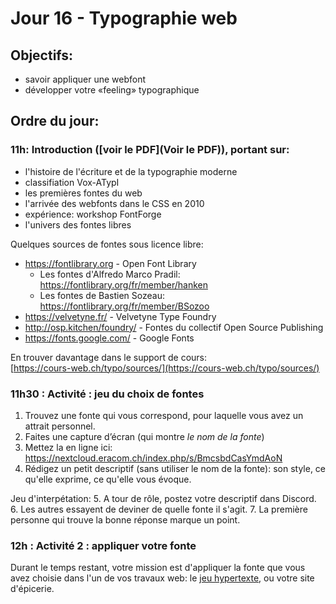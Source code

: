 # Jour 16 - Typographie web

## Objectifs:

- savoir appliquer une webfont
- développer votre «feeling» typographique

## Ordre du jour:

### 11h: Introduction ([voir le PDF](Voir le PDF)), portant sur: 

- l'histoire de l'écriture et de la typographie moderne
- classifiation Vox-ATypI
- les premières fontes du web
- l'arrivée des webfonts dans le CSS en 2010
- expérience: workshop FontForge
- l'univers des fontes libres

Quelques sources de fontes sous licence libre:

- https://fontlibrary.org - Open Font Library
  - Les fontes d'Alfredo Marco Pradil: https://fontlibrary.org/fr/member/hanken
  - Les fontes de Bastien Sozeau: https://fontlibrary.org/fr/member/BSozoo
- https://velvetyne.fr/ - Velvetyne Type Foundry
- http://osp.kitchen/foundry/ - Fontes du collectif Open Source Publishing
- https://fonts.google.com/ - Google Fonts

En trouver davantage dans le support de cours:  
[https://cours-web.ch/typo/sources/](https://cours-web.ch/typo/sources/)

### 11h30 : Activité : jeu du choix de fontes

1. Trouvez une fonte qui vous correspond, pour laquelle vous avez un attrait personnel.
2. Faites une capture d’écran (qui montre *le nom de la fonte*)
3. Mettez la en ligne ici: https://nextcloud.eracom.ch/index.php/s/BmcsbdCasYmdAoN
4. Rédigez un petit descriptif (sans utiliser le nom de la fonte): son style, ce qu'elle exprime, ce qu'elle vous évoque.

Jeu d'interpétation:
5. A tour de rôle, postez votre descriptif dans Discord.
6. Les autres essayent de deviner de quelle fonte il s'agit.
7. La première personne qui trouve la bonne réponse marque un point.

### 12h : Activité 2 : appliquer votre fonte

Durant le temps restant, votre mission est d'appliquer la fonte que vous avez choisie dans l'un de vos travaux web: le [jeu hypertexte](https://github.com/eracom-id491/Histoire-de-la-vie), ou votre site d'épicerie.

